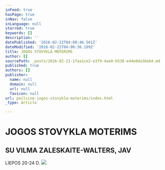 ```yaml
---
inFeed: true
hasPage: true
inNav: false
inLanguage: null
starred: true
keywords: []
description: ''
datePublished: '2016-02-22T04:00:46.561Z'
dateModified: '2016-02-22T04:00:36.109Z'
title: JOGOS STOVYKLA MOTERIMS
author: []
sourcePath: _posts/2016-02-21-1faa1ce2-e379-4ae0-b538-e44e0da38eb4.md
published: true
authors: []
publisher:
  name: null
  domain: null
  url: null
  favicon: null
url: poilsine-jogos-stovykla-moterims/index.html
_type: Article

---
```

# JOGOS STOVYKLA MOTERIMS

## SU VILMA ZALESKAITE-WALTERS, JAV

LIEPOS 20-24 D.
![](https://s3-us-west-2.amazonaws.com/the-grid-img/p/09e6a9f9f0968f77f843a21f0cc673edeba3783a.jpg)